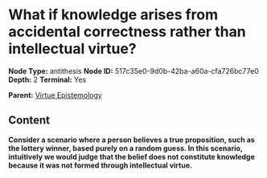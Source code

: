 # What if knowledge arises from accidental correctness rather than intellectual virtue?

**Node Type:** antithesis
**Node ID:** 517c35e0-9d0b-42ba-a60a-cfa726bc77e0
**Depth:** 2
**Terminal:** Yes

**Parent:** [Virtue Epistemology](virtue-epistemology.md)

## Content

**Consider a scenario where a person believes a true proposition, such as the lottery winner, based purely on a random guess. In this scenario, intuitively we would judge that the belief does not constitute knowledge because it was not formed through intellectual virtue.**
